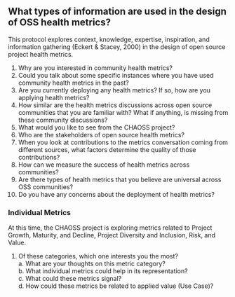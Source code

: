 ## What types of information are used in the design of OSS health metrics? 

This protocol explores context, knowledge, expertise, inspiration, and  information gathering (Eckert & Stacey, 2000) in the design of open source project health metrics.   

1. Why are you interested in community health metrics?  
2. Could you talk about some specific instances where you have used community health metrics in the past?  
3. Are you currently deploying any health metrics? If so, how are you applying health metrics?  
4. How similar are the health metrics discussions across open source communities that you are familiar with? What if anything, is missing from these community discussions?  
5. What would you like to see from the CHAOSS project?  
6. Who are the stakeholders of open source health metrics?   
7. When you look at contributions to the metrics conversation coming from different sources, what factors determine the quality of those contributions?  
8. How can we measure the success of health metrics across communities?  
9. Are there types of health metrics that you believe are universal across OSS communities?   
10. Do you have any concerns about the deployment of health metrics?  

### Individual Metrics
At this time, the CHAOSS project is exploring metrics related to Project Growth, Maturity, and Decline, Project Diversity and Inclusion, Risk, and Value.  

1. Of these categories, which one interests you the most?  
a. What are your thoughts on this metric category?  
b. What individual metrics could help in its representation?  
c. What could these metrics signal?  
d. How could these metrics be related to applied value (Use Case)?  





